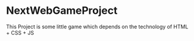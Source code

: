 NextWebGameProject
==================

This Project is some little game which depends on the technology of HTML + CSS + JS
